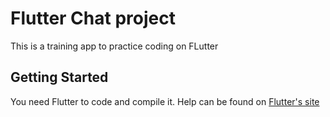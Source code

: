 # Flutter Chat project

This is a training app to practice coding on FLutter

## Getting Started
You need Flutter to code and compile it. Help can be found on [Flutter's site](https://flutter.dev/)
